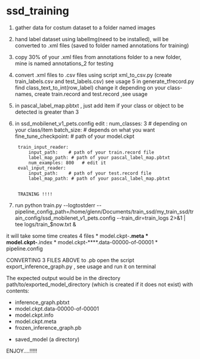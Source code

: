# ssd_training

1. gather data for costum dataset to a folder named images
2. hand label dataset using labelImg(need to be installed), will be converted to .xml files  (saved to folder named annotations for training) 
3. copy 30% of your .xml files from annotations folder to a new folder, mine is named annotations_2 for testing

4. convert .xml files to .csv files using script xml_to_csv.py  (create train_labels.csv and test_labels.csv) see usage
5  in generate_tfrecord.py find class_text_to_int(row_label) change it depending on your class-names, 
           create train.record and test.record ,see usage
4. in pascal_label_map.pbtxt , just add item if your class or object to be detected is greater than 3 
5. in ssd_mobilenet_v1_pets.config edit :
        num_classes: 3  # depending on your class/item 
        batch_size:   # depends on what you want
        fine_tune_checkpoint:  # path of your model.ckpt

        train_input_reader:
            input_path:    # path of your train.record file
            label_map_path: # path of your pascal_label_map.pbtxt
            num_examples: 800   # edit it
        eval_input_reader:
            input_path:    # path of your test.record file
            label_map_path: # path of your pascal_label_map.pbtxt


        TRAINING !!!!

6. run python train.py --logtostderr --pipeline_config_path=/home/glenn/Documents/train_ssd/my_train_ssd/train_config/ssd_mobilenet_v1_pets.config --train_dir=train_logs 2>&1 | tee logs/train_$now.txt &
  
 it will take some time
 creates 4 files 
      * model.ckpt-****.meta
      * model.ckpt-****.index
      * model.ckpt-****.data-00000-of-00001
      * pipeline.config

CONVERTING 3 FILES ABOVE to .pb
  open the script export_inference_graph.py , see usage and run it on terminal

The expected output would be in the directory
path/to/exported_model_directory (which is created if it does not exist)
with contents:
 - inference_graph.pbtxt
 - model.ckpt.data-00000-of-00001
 - model.ckpt.info
 - model.ckpt.meta
 - frozen_inference_graph.pb
 + saved_model (a directory)


ENJOY....!!!!!





